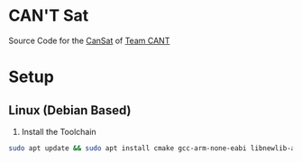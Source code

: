 # CAN'T Sat
Source Code for the [CanSat](https://cansat.esa.int) of [Team CANT](https://cant.hu)

# Setup

## Linux (Debian Based)

1. Install the Toolchain
```bash
sudo apt update && sudo apt install cmake gcc-arm-none-eabi libnewlib-arm-none-eabi build-essential -y
```